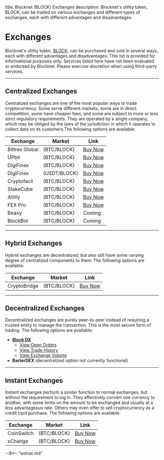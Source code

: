 title: Blocknet (BLOCK) Exchanges
description: Blocknet's utility token, BLOCK, can be traded on various exchanges and different types of  exchanges, each with different advantages and disadvantages.


# Exchanges
Blocknet's utility token, [BLOCK](/blockchain/introduction), can be purchased and sold in several ways, each with different advantages and disadvantages. This list is provided for informational purposes only. Services listed here have not been evaluated or endorsed by Blocknet. Please exercise discretion when using third-party services.

---

## Centralized Exchanges
Centralized exchanges are one of the most popular ways to trade cryptocurrency. Some serve different markets, some are in direct competition, some have cheaper fees, and some are subject to more or less strict regulatory requirements. They are operated by a single company, which may be obliged by the laws of the jurisdiction in which it operates to collect data on its customers.The following options are available:

Exchange        | Market        | Link
----------------|---------------|------
Bittrex Global  | (BTC/BLOCK)   | [Buy Now](https://global.bittrex.com/Market/Index?MarketName=BTC-BLOCK)
UPbit           | (BTC/BLOCK)   | [Buy Now](https://upbit.com/exchange?code=CRIX.UPBIT.BTC-BLOCK)
DigiFinex       | (BTC/BLOCK)   | [Buy Now](https://www.digifinex.vip/en-ww/trade/BTC/BLOCK)
DigiFinex       | (USDT/BLOCK)  | [Buy Now](https://www.digifinex.vip/en-ww/trade/USDT/BLOCK)
Cryptofacil     | (BTC/BLOCK)   | [Buy Now](https://cryptofacil.com/trading-view/61/BTC-BLOCK)
StakeCube       | (BTC/BLOCK)   | [Buy Now](https://stakecube.net/exchange/BTC-BLOCK)
Altilly         | (BTC/BLOCK)   | [Buy Now](https://www.altilly.com/market/BLOCK_BTC)
FEX Pro         | (BTC/BLOCK)   | [Buy Now](https://fexpro.net/#/exchange?type=)
Beaxy           | (BTC/BLOCK)   | Coming
BlockBid        | (BTC/BLOCK)   | Coming

<!-- Coinvex         | (BTC/BLOCK)   | [Buy Now](https://coinvex.org/market/BTC-BLOCK) -->

---

## Hybrid Exchanges
Hybrid exchanges are decentralized, but also still have some varying degree of centralized components to them. The following options are available:

Exchange        | Market        | Link
----------------|---------------|------
CryptoBridge    | (BTC/BLOCK)   | [Buy Now](https://wallet.crypto-bridge.org/market/BRIDGE.BLOCK_BRIDGE.BTC)

---

## Decentralized Exchanges
Decentralized exchanges are purely peer-to-peer instead of requiring a trusted entity to manage the transaction. This is the most secure form of trading. The following options are available:

* [__Block DX__](/blockdx/setup)
    * [View Open Orders](https://blockdx.co/orders)
    * [View Trade History](https://blockdx.co/trade-history)
    * [View Exchange Volume](https://blockdx.co/charts)
* __BarterDEX__ (decentralized option not currently functional)

---

## Instant Exchanges
Instant exchanges perform a similar function to normal exchanges, but without the requirement to log in. They effectively convert one currency to another, with some limits on the amount to be exchanged and usually at a less advantageous rate. Others may even offer to sell cryptocurrency as a credit card purchase. The following options are available:

Exchange        | Market        | Link
----------------|---------------|------
CoinSwitch      | (BTC/BLOCK)   | [Buy Now](https://coinswitch.co/)
xChange         | (BTC/BLOCK)   | [Buy Now](https://xchange.me/)













<script type="text/javascript">
// read instructions for related links in ../snippets/extras.md
var relatedLinks = [];
</script>

--8<-- "extras.md"





